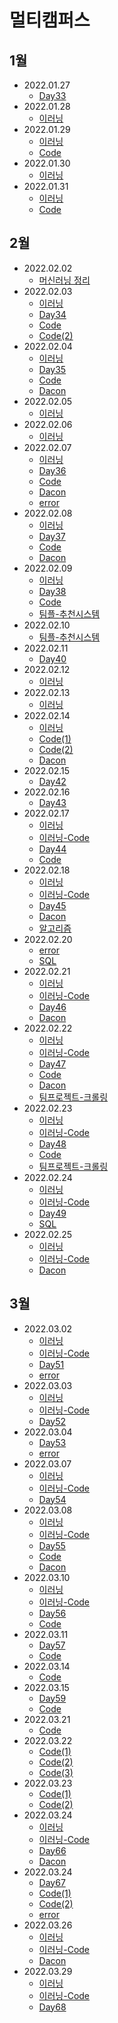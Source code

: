 # 멀티캠퍼스
## 1월
- 2022.01.27
    - [Day33](https://juwon2021.tistory.com/189)
- 2022.01.28
    - [이러닝](https://juwon2021.tistory.com/191)
- 2022.01.29
    - [이러닝](https://juwon2021.tistory.com/192)
    - [Code](https://juwon2021.tistory.com/193)
- 2022.01.30
    - [이러닝](https://juwon2021.tistory.com/195)
- 2022.01.31
    - [이러닝](https://juwon2021.tistory.com/197)
    - [Code](https://juwon2021.tistory.com/196)

## 2월
- 2022.02.02
    - [머신러닝 정리](https://juwon2021.tistory.com/198)
- 2022.02.03
    - [이러닝](https://juwon2021.tistory.com/201)
    - [Day34](https://juwon2021.tistory.com/199)
    - [Code](https://juwon2021.tistory.com/200)
    - [Code(2)](https://juwon2021.tistory.com/205)
- 2022.02.04
    - [이러닝](https://juwon2021.tistory.com/206)
    - [Day35](https://juwon2021.tistory.com/203)
    - [Code](https://juwon2021.tistory.com/202)
    - [Dacon](https://juwon2021.tistory.com/204)
- 2022.02.05
    - [이러닝](https://juwon2021.tistory.com/207)
- 2022.02.06
    - [이러닝](https://juwon2021.tistory.com/208)
- 2022.02.07
    - [이러닝](https://juwon2021.tistory.com/209)
    - [Day36](https://juwon2021.tistory.com/212)
    - [Code](https://juwon2021.tistory.com/213)
    - [Dacon](https://juwon2021.tistory.com/211)
    - [error](https://juwon2021.tistory.com/210)
- 2022.02.08
    - [이러닝](https://juwon2021.tistory.com/214)
    - [Day37](https://juwon2021.tistory.com/216)
    - [Code](https://juwon2021.tistory.com/217)
    - [Dacon](https://juwon2021.tistory.com/215)
- 2022.02.09
    - [이러닝](https://juwon2021.tistory.com/221)
    - [Day38](https://juwon2021.tistory.com/218)
    - [Code](https://juwon2021.tistory.com/219)
    - [팀플-추천시스템](https://juwon2021.tistory.com/220)
- 2022.02.10
    - [팀플-추천시스템](https://juwon2021.tistory.com/222)
- 2022.02.11
    - [Day40](https://juwon2021.tistory.com/223)
- 2022.02.12
    - [이러닝](https://juwon2021.tistory.com/224)
- 2022.02.13
    - [이러닝](https://juwon2021.tistory.com/225)
- 2022.02.14
    - [이러닝](https://juwon2021.tistory.com/227)
    - [Code(1)](https://juwon2021.tistory.com/230)
    - [Code(2)](https://juwon2021.tistory.com/231)
    - [Dacon](https://juwon2021.tistory.com/226)
- 2022.02.15
    - [Day42](https://juwon2021.tistory.com/229)
- 2022.02.16
    - [Day43](https://juwon2021.tistory.com/233)
- 2022.02.17
    - [이러닝](https://juwon2021.tistory.com/236)
    - [이러닝-Code](https://juwon2021.tistory.com/237)
    - [Day44](https://juwon2021.tistory.com/234)
    - [Code](https://juwon2021.tistory.com/235)
- 2022.02.18
    - [이러닝](https://juwon2021.tistory.com/241)
    - [이러닝-Code](https://juwon2021.tistory.com/240)
    - [Day45](https://juwon2021.tistory.com/238)
    - [Dacon](https://juwon2021.tistory.com/242)
    - [알고리즘](https://juwon2021.tistory.com/239)
- 2022.02.20
    - [error](https://juwon2021.tistory.com/243)
    - [SQL](https://juwon2021.tistory.com/244)
- 2022.02.21
    - [이러닝](https://juwon2021.tistory.com/245)
    - [이러닝-Code](https://juwon2021.tistory.com/248)
    - [Day46](https://juwon2021.tistory.com/247)
    - [Dacon](https://juwon2021.tistory.com/246)
- 2022.02.22
    - [이러닝](https://juwon2021.tistory.com/249)
    - [이러닝-Code](https://juwon2021.tistory.com/250)
    - [Day47](https://juwon2021.tistory.com/254)
    - [Code](https://juwon2021.tistory.com/253)
    - [Dacon](https://juwon2021.tistory.com/251)
    - [팀프로젝트-크롤링](https://juwon2021.tistory.com/252)
- 2022.02.23
    - [이러닝](https://juwon2021.tistory.com/256)
    - [이러닝-Code](https://juwon2021.tistory.com/255)
    - [Day48](https://juwon2021.tistory.com/258)
    - [Code](https://juwon2021.tistory.com/257)
    - [팀프로젝트-크롤링](https://juwon2021.tistory.com/259)
- 2022.02.24
    - [이러닝](https://juwon2021.tistory.com/260)
    - [이러닝-Code](https://juwon2021.tistory.com/261)
    - [Day49](https://juwon2021.tistory.com/262)
    - [SQL](https://juwon2021.tistory.com/263)
- 2022.02.25
    - [이러닝](https://juwon2021.tistory.com/264)
    - [이러닝-Code](https://juwon2021.tistory.com/265)
    - [Dacon](https://juwon2021.tistory.com/266)
## 3월
- 2022.03.02
    - [이러닝](https://juwon2021.tistory.com/273)
    - [이러닝-Code](https://juwon2021.tistory.com/271)
    - [Day51](https://juwon2021.tistory.com/269)
    - [error](https://juwon2021.tistory.com/270)
- 2022.03.03
    - [이러닝](https://juwon2021.tistory.com/274)
    - [이러닝-Code](https://juwon2021.tistory.com/272)
    - [Day52](https://juwon2021.tistory.com/275)
- 2022.03.04
    - [Day53](https://juwon2021.tistory.com/276)
    - [error](https://juwon2021.tistory.com/278)
- 2022.03.07
    - [이러닝](https://juwon2021.tistory.com/279)
    - [이러닝-Code](https://juwon2021.tistory.com/280)
    - [Day54](https://juwon2021.tistory.com/277)
- 2022.03.08
    - [이러닝](https://juwon2021.tistory.com/282)
    - [이러닝-Code](https://juwon2021.tistory.com/283)
    - [Day55](https://juwon2021.tistory.com/285)
    - [Code](https://juwon2021.tistory.com/290)
    - [Dacon](https://juwon2021.tistory.com/284)
- 2022.03.10
    - [이러닝](https://juwon2021.tistory.com/286)
    - [이러닝-Code](https://juwon2021.tistory.com/287)
    - [Day56](https://juwon2021.tistory.com/288)
    - [Code](https://juwon2021.tistory.com/289)
- 2022.03.11
    - [Day57](https://juwon2021.tistory.com/293)
    - [Code](https://juwon2021.tistory.com/294)
- 2022.03.14
    - [Code](https://juwon2021.tistory.com/298)
- 2022.03.15
    - [Day59](https://juwon2021.tistory.com/299)
    - [Code](https://juwon2021.tistory.com/300)
- 2022.03.21
    - [Code](https://juwon2021.tistory.com/304)
- 2022.03.22
    - [Code(1)](https://juwon2021.tistory.com/306)
    - [Code(2)](https://juwon2021.tistory.com/307)
    - [Code(3)](https://juwon2021.tistory.com/310)
- 2022.03.23
    - [Code(1)](https://juwon2021.tistory.com/308)
    - [Code(2)](https://juwon2021.tistory.com/309)
- 2022.03.24
    - [이러닝](https://juwon2021.tistory.com/311)
    - [이러닝-Code](https://juwon2021.tistory.com/312)
    - [Day66](https://juwon2021.tistory.com/313)
    - [Dacon](https://juwon2021.tistory.com/314)
- 2022.03.24
    - [Day67](https://juwon2021.tistory.com/318)
    - [Code(1)](https://juwon2021.tistory.com/320)
    - [Code(2)](https://juwon2021.tistory.com/321)
    - [error](https://juwon2021.tistory.com/319)
- 2022.03.26
    - [이러닝](https://juwon2021.tistory.com/315)
    - [이러닝-Code](https://juwon2021.tistory.com/316)
    - [Dacon](https://juwon2021.tistory.com/317)
- 2022.03.29
    - [이러닝](https://juwon2021.tistory.com/322)
    - [이러닝-Code](https://juwon2021.tistory.com/323)
    - [Day68](https://juwon2021.tistory.com/324)